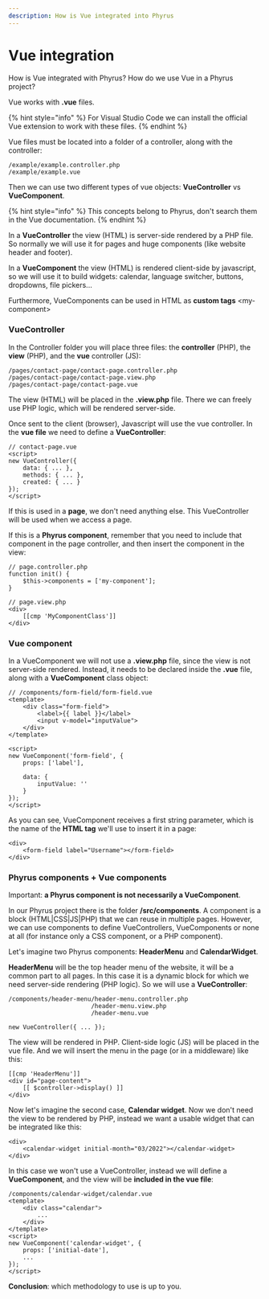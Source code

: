 ```yaml
---
description: How is Vue integrated into Phyrus
---
```


# Vue integration

How is Vue integrated with Phyrus? How do we use Vue in a Phyrus project?

Vue works with **.vue** files.

{% hint style="info" %}
For Visual Studio Code we can install the official Vue extension to work with these files.
{% endhint %}

Vue files must be located into a folder of a controller, along with the controller:

```
/example/example.controller.php
/example/example.vue
```

Then we can use two different types of vue objects: **VueController** vs **VueComponent**.

{% hint style="info" %}
This concepts belong to Phyrus, don't search them in the Vue documentation.
{% endhint %}

In a **VueController** the view (HTML) is server-side rendered by a PHP file. So normally we will use it for pages and huge components (like website header and footer).

In a **VueComponent** the view (HTML) is rendered client-side by javascript, so we will use it to build widgets: calendar, language switcher, buttons, dropdowns, file pickers...

Furthermore, VueComponents can be used in HTML as **custom tags** \<my-component>

### VueController

In the Controller folder you will place three files: the **controller** (PHP), the **view** (PHP), and the **vue** controller (JS):

```
/pages/contact-page/contact-page.controller.php
/pages/contact-page/contact-page.view.php
/pages/contact-page/contact-page.vue
```

The view (HTML) will be placed in the **.view.php** file. There we can freely use PHP logic, which will be rendered server-side.

Once sent to the client (browser), Javascript will use the vue controller. In the **vue file** we need to define a **VueController**:

```
// contact-page.vue
<script>
new VueController({
    data: { ... },
    methods: { ... },
    created: { ... }
});
</script>
```

If this is used in a **page**, we don't need anything else. This VueController will be used when we access a page.

If this is a **Phyrus component**, remember that you need to include that component in the page controller, and then insert the component in the view:

```
// page.controller.php
function init() {
    $this->components = ['my-component'];
}

// page.view.php
<div>
    [[cmp 'MyComponentClass']]
</div>
```

### Vue component

In a VueComponent we will not use a **.view.php** file, since the view is not server-side rendered. Instead, it needs to be declared inside the **.vue** file, along with a **VueComponent** class object:

```
// /components/form-field/form-field.vue
<template>
    <div class="form-field">
        <label>{{ label }}</label>
        <input v-model="inputValue">
    </div>
</template>

<script>
new VueComponent('form-field', {
    props: ['label'],
    
    data: {
        inputValue: ''
    }
});
</script>
```

As you can see, VueComponent receives a first string parameter, which is the name of the **HTML tag** we'll use to insert it in a page:

```
<div>
    <form-field label="Username"></form-field>
</div>
```

### Phyrus components + Vue components

Important: **a Phyrus component is not necessarily a VueComponent**.

In our Phyrus project there is the folder **/src/components**. A component is a block (HTML|CSS|JS|PHP) that we can reuse in multiple pages. However, we can use components to define VueControllers, VueComponents or none at all (for instance only a CSS component, or a PHP component).

Let's imagine two Phyrus components: **HeaderMenu** and **CalendarWidget**.

**HeaderMenu** will be the top header menu of the website, it will be a common part to all pages. In this case it is a dynamic block for which we need server-side rendering (PHP logic). So we will use a **VueController**:

```
/components/header-menu/header-menu.controller.php
                       /header-menu.view.php
                       /header-menu.vue
                       
new VueController({ ... });
```

The view will be rendered in PHP. Client-side logic (JS) will be placed in the vue file. And we will insert the menu in the page (or in a middleware) like this:

```
[[cmp 'HeaderMenu']]
<div id="page-content">
    [[ $controller->display() ]]
</div>
```

Now let's imagine the second case, **Calendar widget**. Now we don't need the view to be rendered by PHP, instead we want a usable widget that can be integrated like this:

```
<div>
    <calendar-widget initial-month="03/2022"></calendar-widget>
</div>
```

In this case we won't use a VueController, instead we will define a **VueComponent**, and the view will be **included in the vue file**:

```
/components/calendar-widget/calendar.vue
<template>
    <div class="calendar">
        ...
    </div>
</template>
<script>
new VueComponent('calendar-widget', {
    props: ['initial-date'],
    ...
});
</script>
```

**Conclusion**: which methodology to use is up to you.
